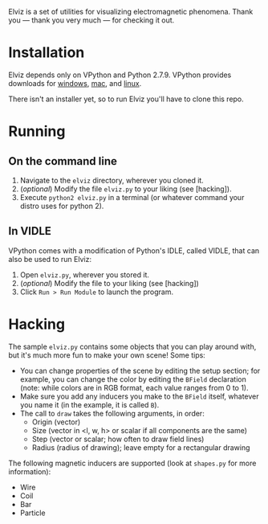 Elviz is a set of utilities for visualizing electromagnetic phenomena. Thank
you — thank you very much — for checking it out.

# Installation

Elviz depends only on VPython and Python 2.7.9.
VPython provides downloads for
[windows](http://vpython.org/contents/download_windows.html),
[mac](http://vpython.org/contents/download_mac.html), and
[linux](http://vpython.org/contents/download_linux.html).

There isn't an installer yet, so to run Elviz you'll have to clone this repo.

# Running

## On the command line

1. Navigate to the `elviz` directory, wherever you cloned it.
2. (*optional*) Modify the file `elviz.py` to your liking (see [hacking]).
3. Execute `python2 elviz.py` in a terminal (or whatever command your distro
   uses for python 2).

## In VIDLE

VPython comes with a modification of Python's IDLE, called VIDLE, that can also
be used to run Elviz:

1. Open `elviz.py`, wherever you stored it.
2. (*optional*) Modify the file to your liking (see [hacking])
3. Click `Run > Run Module` to launch the program.

# Hacking

The sample `elviz.py` contains some objects that you can play around with, but
it's much more fun to make your own scene! Some tips:

- You can change properties of the scene by editing the setup section; for
  example, you can change the color by editing the `BField` declaration (note:
  while colors are in RGB format, each value ranges from 0 to 1).
- Make sure you add any inducers you make to the `BField` itself, whatever you
  name it (in the example, it is called `B`).
- The call to `draw` takes the following arguments, in order:
    - Origin (vector)
    - Size (vector in <l, w, h> or scalar if all components are the same)
    - Step (vector or scalar; how often to draw field lines)
    - Radius (radius of drawing); leave empty for a rectangular drawing

The following magnetic inducers are supported (look at `shapes.py` for more
information):

- Wire
- Coil
- Bar
- Particle
